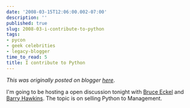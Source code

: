 ```yaml
---
date: '2008-03-15T12:06:00.002-07:00'
description: ''
published: true
slug: 2008-03-i-contribute-to-python
tags:
- pycon
- geek celebrities
- legacy-blogger
time_to_read: 5
title: I contribute to Python
---
```


*This was originally posted on blogger [here](https://pydanny.blogspot.com/2008/03/i-contribute-to-python.html)*.

I'm going to be hosting a open discussion tonight with <a href="http://www.artima.com/weblogs/index.jsp?blogger=beckel">Bruce Eckel</a> and <a href="http://alltc.com/">Barry Hawkins</a>.  The topic is on selling Python to Management.